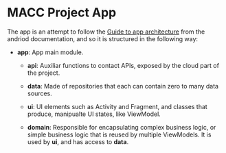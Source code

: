 # MACC Project App

The app is an attempt to follow the [Guide to app architecture](https://developer.android.com/jetpack/guide) from the andriod documentation, and so it is structured in the following way:

* **app**: App main module.

    * **api**: Auxiliar functions to contact APIs, exposed by the cloud part of the project.

    * **data**: Made of repositories that each can contain zero to many data sources.

    * **ui**: UI elements such as Activity and Fragment, and classes that produce, manipualte UI states, like ViewModel.

    * **domain**: Responsible for encapsulating complex business logic, or simple business logic that is reused by multiple ViewModels. It is used by **ui**, and has access to **data**.